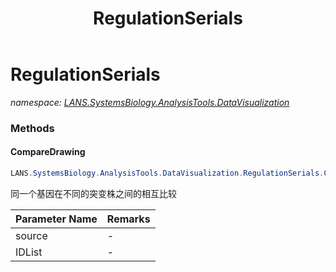 ﻿---
title: RegulationSerials
---

# RegulationSerials
_namespace: [LANS.SystemsBiology.AnalysisTools.DataVisualization](N-LANS.SystemsBiology.AnalysisTools.DataVisualization.html)_





### Methods

#### CompareDrawing
```csharp
LANS.SystemsBiology.AnalysisTools.DataVisualization.RegulationSerials.CompareDrawing(System.String,System.Collections.Generic.IEnumerable{System.String})
```
同一个基因在不同的突变株之间的相互比较

|Parameter Name|Remarks|
|--------------|-------|
|source|-|
|IDList|-|



